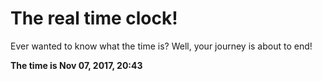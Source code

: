# The real time clock!

Ever wanted to know what the time is? Well, your journey is about to end!

**The time is Nov 07, 2017, 20:43**